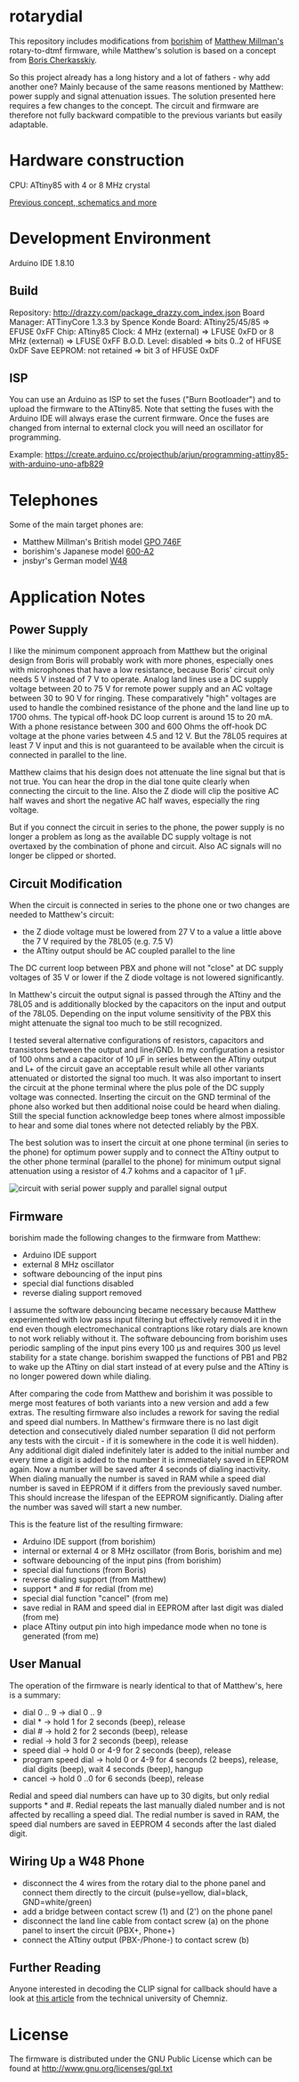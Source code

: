 # rotarydial

This repository includes modifications from [borishim](https://github.com/borishim/rotarydial) of [Matthew Millman's](https://github.com/inaxeon/rotarydial) rotary-to-dtmf firmware, while Matthew's solution is based on a concept from [Boris Cherkasskiy](http://boris0.blogspot.com/2013/09/rotary-dial-for-digital-age.html).

So this project already has a long history and a lot of fathers - why add another one? Mainly because of the same reasons mentioned by Matthew: power supply and signal attenuation issues. The solution presented here requires a few changes to the concept. The circuit and firmware are therefore not fully backward compatible to the previous variants but easily adaptable. 

# Hardware construction

CPU: ATtiny85 with 4 or 8 MHz crystal

[Previous concept, schematics and more](http://tech.mattmillman.com/projects/building-your-own-pulse-to-tone-converter/)

# Development Environment

Arduino IDE 1.8.10

## Build

Repository:    http://drazzy.com/package_drazzy.com_index.json
Board Manager: ATTinyCore 1.3.3 by Spence Konde
Board:         ATtiny25/45/85 => EFUSE 0xFF
Chip:          ATtiny85 
Clock:         4 MHz (external) => LFUSE 0xFD or 8 MHz (external) => LFUSE 0xFF
B.O.D. Level:  disabled => bits 0..2 of HFUSE 0xDF
Save EEPROM:   not retained => bit 3 of HFUSE 0xDF

## ISP

You can use an Arduino as ISP to set the fuses ("Burn Bootloader") and to upload the firmware to the ATtiny85. Note that setting the fuses with the Arduino IDE will always erase the current firmware. Once the fuses are changed from internal to external clock you will need an oscillator for programming.

Example: https://create.arduino.cc/projecthub/arjun/programming-attiny85-with-arduino-uno-afb829

# Telephones

Some of the main target phones are:

* Matthew Millman's British model [GPO 746F](https://en.wikipedia.org/wiki/GPO_telephones#Type_746)
* borishim's Japanese model [600-A2](http://bunka.nii.ac.jp/heritages/detail/233568)
* jnsbyr's German model [W48](https://en.wikipedia.org/wiki/W48_\(telephone\))

# Application Notes

## Power Supply

I like the minimum component approach from Matthew but the original design from Boris will probably work with more phones, especially ones with microphones that have a low resistance, because Boris' circuit only needs 5 V instead of 7 V to operate. Analog land lines use a DC supply voltage between 20 to 75 V for remote power supply and an AC voltage between 30 to 90 V for ringing. These comparatively "high" voltages are used to handle the combined resistance of the phone and the land line up to 1700 ohms. The typical off-hook DC loop current is around 15 to 20 mA. With a phone resistance between 300 and 600 Ohms the off-hook DC voltage at the phone varies between 4.5 and 12 V. But the 78L05 requires at least 7 V input and this is not guaranteed to be available when the circuit is connected in parallel to the line. 

Matthew claims that his design does not attenuate the line signal but that is not true. You can hear the drop in the dial tone quite clearly when connecting the circuit to the line. Also the Z diode will clip the positive AC half waves and short the negative AC half waves, especially the ring voltage.

But if you connect the circuit in series to the phone, the power supply is no longer a problem as long as the available DC supply voltage is not overtaxed by the combination of phone and circuit. Also AC signals will no longer be clipped or shorted.

## Circuit Modification

When the circuit is connected in series to the phone one or two changes are needed to Matthew's circuit:

* the Z diode voltage must be lowered from 27 V to a value a little above the 7 V required by the 78L05 (e.g. 7.5 V)
* the ATtiny output should be AC coupled parallel to the line

The DC current loop between PBX and phone will not "close" at DC supply voltages of 35 V or lower if the Z diode voltage is not lowered significantly.

In Matthew's circuit the output signal is passed through the ATtiny and the 78L05 and is additionally blocked by the capacitors on the input and output of the 78L05. Depending on the input volume sensitivity of the PBX this might attenuate the signal too much to be still recognized.

I tested several alternative configurations of resistors, capacitors and transistors between the output and line/GND. In my configuration a resistor of 100 ohms and a capacitor of 10 µF in series between the ATtiny output and L+ of the circuit gave an acceptable result while all other variants attenuated or distorted the signal too much. It was also important to insert the circuit at the phone terminal where the plus pole of the DC supply voltage was connected. Inserting the circuit on the GND terminal of the phone also worked but then additional noise could be heard when dialing. Still the special function acknowledge beep tones where almost impossible to hear and some dial tones where not detected reliably by the PBX. 

The best solution was to insert the circuit at one phone terminal (in series to the phone) for optimum power supply and to connect the ATtiny output to the other phone terminal (parallel to the phone) for minimum output signal attenuation using a resistor of 4.7 kohms and a capacitor of 1 µF.

![circuit with serial power supply and parallel signal output](assets/rotary-dial-schematic.png "circuit with serial power supply and parallel signal output")

## Firmware

borishim made the following changes to the firmware from Matthew:

* Arduino IDE support
* external 8 MHz oscillator 
* software debouncing of the input pins
* special dial functions disabled
* reverse dialing support removed

I assume the software debouncing became necessary because Matthew experimented with low pass input filtering but effectively removed it in the end even though electromechanical contraptions like rotary dials are known to not work reliably without it. The software debouncing from borishim uses periodic sampling of the input pins every 100 µs and requires 300 µs level stability for a state change. borishim swapped the functions of PB1 and PB2 to wake up the ATtiny on dial start instead of at every pulse and the ATtiny is no longer powered down while dialing.

After comparing the code from Matthew and borishim it was possible to merge most features of both variants into a new version and add a few extras. The resulting firmware also includes a rework for saving the redial and speed dial numbers. In Matthew's firmware there is no last digit detection and consecutively dialed number separation (I did not perform any tests with the circuit - if it is somewhere in the code it is well hidden). Any additional digit dialed indefinitely later is added to the initial number and every time a digit is added to the number it is immediately saved in EEPROM again. Now a number will be saved after 4 seconds of dialing inactivity. When dialing manually the number is saved in RAM while a speed dial number is saved in EEPROM if it differs from the previously saved number. This should increase the lifespan of the EEPROM significantly. Dialing after the number was saved will start a new number. 

This is the feature list of the resulting firmware:

* Arduino IDE support (from borishim)
* internal or external 4 or 8 MHz oscillator (from Boris, borishim and me)
* software debouncing of the input pins (from borishim)
* special dial functions (from Boris)
* reverse dialing support (from Matthew)
* support \* and # for redial (from me)
* special dial function "cancel" (from me)
* save redial in RAM and speed dial in EEPROM after last digit was dialed (from me)
* place ATtiny output pin into high impedance mode when no tone is generated (from me)

## User Manual

The operation of the firmware is nearly identical to that of Matthew's, here is a summary:

* dial 0 .. 9        -> dial 0 .. 9
* dial \*            -> hold 1 for 2 seconds (beep), release
* dial #             -> hold 2 for 2 seconds (beep), release
* redial             -> hold 3 for 2 seconds (beep), release
* speed dial         -> hold 0 or 4-9 for 2 seconds (beep), release
* program speed dial -> hold 0 or 4-9 for 4 seconds (2 beeps), release, dial digits (beep), wait 4 seconds (beep), hangup
* cancel             -> hold 0 ..0 for 6 seconds (beep), release

Redial and speed dial numbers can have up to 30 digits, but only redial supports \* and #. Redial repeats the last manually dialed number and is not affected by recalling a speed dial. The redial number is saved in RAM, the speed dial numbers are saved in EEPROM 4 seconds after the last dialed digit.

## Wiring Up a W48 Phone

* disconnect the 4 wires from the rotary dial to the phone panel and connect them directly to the circuit (pulse=yellow, dial=black, GND=white/green)
* add a bridge between contact screw (1) and (2') on the phone panel
* disconnect the land line cable from contact screw (a) on the phone panel to insert the circuit (PBX+, Phone+)
* connect the ATtiny output (PBX-/Phone-) to contact screw (b)

## Further Reading

Anyone interested in decoding the CLIP signal for callback should have a look at [this article](https://www-user.tu-chemnitz.de/~heha/basteln/Haus/Telefon/Impulswahl%E2%86%92DTMF/#2) from the technical university of Chemniz.

# License

The firmware is distributed under the GNU Public License which can be found at http://www.gnu.org/licenses/gpl.txt
